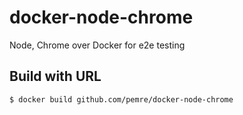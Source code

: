 # docker-node-chrome
Node, Chrome over Docker for e2e testing
## Build with URL
```
$ docker build github.com/pemre/docker-node-chrome
```
